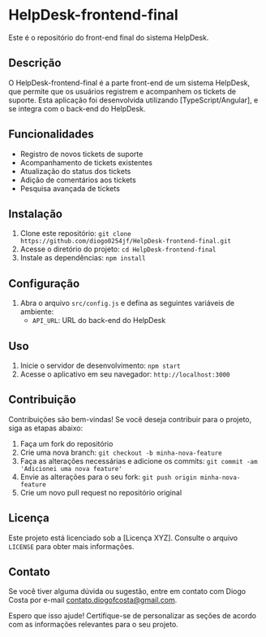 # HelpDesk-frontend-final

Este é o repositório do front-end final do sistema HelpDesk.

## Descrição

O HelpDesk-frontend-final é a parte front-end de um sistema HelpDesk, que permite que os usuários registrem e acompanhem os tickets de suporte. Esta aplicação foi desenvolvida utilizando [TypeScript/Angular], e se integra com o back-end do HelpDesk.

## Funcionalidades

- Registro de novos tickets de suporte
- Acompanhamento de tickets existentes
- Atualização do status dos tickets
- Adição de comentários aos tickets
- Pesquisa avançada de tickets

## Instalação

1. Clone este repositório: `git clone https://github.com/diogo0254jf/HelpDesk-frontend-final.git`
2. Acesse o diretório do projeto: `cd HelpDesk-frontend-final`
3. Instale as dependências: `npm install`

## Configuração

1. Abra o arquivo `src/config.js` e defina as seguintes variáveis de ambiente:
   - `API_URL`: URL do back-end do HelpDesk

## Uso

1. Inicie o servidor de desenvolvimento: `npm start`
2. Acesse o aplicativo em seu navegador: `http://localhost:3000`

## Contribuição

Contribuições são bem-vindas! Se você deseja contribuir para o projeto, siga as etapas abaixo:

1. Faça um fork do repositório
2. Crie uma nova branch: `git checkout -b minha-nova-feature`
3. Faça as alterações necessárias e adicione os commits: `git commit -am 'Adicionei uma nova feature'`
4. Envie as alterações para o seu fork: `git push origin minha-nova-feature`
5. Crie um novo pull request no repositório original

## Licença

Este projeto está licenciado sob a [Licença XYZ]. Consulte o arquivo `LICENSE` para obter mais informações.

## Contato

Se você tiver alguma dúvida ou sugestão, entre em contato com Diogo Costa por e-mail contato.diogofcosta@gmail.com.

Espero que isso ajude! Certifique-se de personalizar as seções de acordo com as informações relevantes para o seu projeto.
